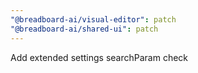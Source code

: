 ```yaml
---
"@breadboard-ai/visual-editor": patch
"@breadboard-ai/shared-ui": patch
---
```


Add extended settings searchParam check
